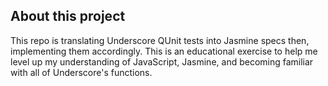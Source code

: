 ## About this project

This repo is translating Underscore QUnit tests into Jasmine specs then, implementing them accordingly. This is an educational exercise to help me level up my understanding of JavaScript, Jasmine, and becoming familiar with all of Underscore's functions.
